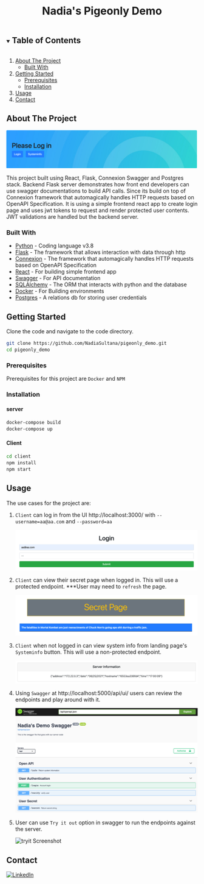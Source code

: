 <!-- PROJECT SHIELDS -->
<!--
*** I'm using markdown "reference style" links for readability.
*** Reference links are enclosed in brackets [ ] instead of parentheses ( ).
*** See the bottom of this document for the declaration of the reference variables
*** for contributors-url, forks-url, etc. This is an optional, concise syntax you may use.
*** https://www.markdownguide.org/basic-syntax/#reference-style-links
-->

<!-- PROJECT LOGO -->
<br />
<p align="center">
  <h1 align="center">Nadia's Pigeonly Demo</h1>
</p>



<!-- TABLE OF CONTENTS -->
<details open="open">
  <summary><h2 style="display: inline-block">Table of Contents</h2></summary>
  <ol>
    <li>
      <a href="#about-the-project">About The Project</a>
      <ul>
        <li><a href="#built-with">Built With</a></li>
      </ul>
    </li>
    <li>
      <a href="#getting-started">Getting Started</a>
      <ul>
        <li><a href="#prerequisites">Prerequisites</a></li>
        <li><a href="#installation">Installation</a></li>
      </ul>
    </li>
    <li><a href="#usage">Usage</a></li>
    <li><a href="#contact">Contact</a></li>
  </ol>
</details>


<div id="about-the-project"></div>
<!-- ABOUT THE PROJECT -->

## About The Project

![Main Screenshot](resources/client/landing.png)

This project built using React, Flask, Connexion Swagger and Postgres stack. Backend Flask server demonstrates how front
end developers can use swagger documentations to build API calls. Since its build on top of Connexion framework that 
automagically handles HTTP requests based on OpenAPI Specification. It is using a simple frontend react app to create 
login page and uses jwt tokens to request and render protected user contents. JWT validations are handled but the backend 
server.

<div id="built-with"></div>

### Built With

* [Python]() - Coding language v3.8
* [Flask]() - The framework that allows interaction with data through http
* [Connexion]() - The framework that automagically handles HTTP requests based on OpenAPI Specification  
* [React]() - For building simple frontend app
* [Swagger]() - For API documentation 
* [SQLAlchemy]() - The ORM that interacts with python and the database
* [Docker]() - For Building environments
* [Postgres]() - A relations db for storing user credentials

<div id="getting-started"></div>
<!-- GETTING STARTED -->

## Getting Started

Clone the code and navigate to the code directory.
```sh
git clone https://github.com/NadiaSultana/pigeonly_demo.git
cd pigeonly_demo
```

<div id="prerequisites"></div>

### Prerequisites

Prerequisites for this project are `Docker` and `NPM`

<div id="installation"></div>

### Installation

#### server
```sh
docker-compose build
docker-compose up
```
#### Client
```sh
cd client
npm install
npm start
```
<!-- USAGE EXAMPLES -->
<div id="usage"></div>

## Usage

The use cases for the project are:
1. `Client` can log in from the UI http://localhost:3000/ with `--username=aa@aa.com` and `--password=aa`
   

   ![login Screenshot](resources/client/login.png)
   

2. `Client` can view their secret page when logged in. This will use a protected endpoint. ***User may need to `refresh`
the page.
   

   ![secret Screenshot](resources/client/secret.png)
   
3. `Client` when not logged in can view system info from landing page's `Systeminfo` button. 
   This will use a non-protected endpoint.
   

   ![sysinfo Screenshot](resources/client/sysinfo.png)
   
4. Using `Swagger` at http://localhost:5000/api/ui/ users can review the endpoints and play around with it.
   

   ![swagger Screenshot](resources/server/swagger.png)

5. User can use `Try it out` option in swagger to run the endpoints against the server.
   

   ![tryit Screenshot](resources/server/tryit.gif)

<!-- CONTACT -->
<div id="contact"></div>

## Contact

[![LinkedIn][linkedin-shield]][linkedin-url]


<!-- MARKDOWN LINKS & IMAGES -->
[linkedin-shield]: https://img.shields.io/badge/-LinkedIn-black.svg?style=for-the-badge&logo=linkedin&colorB=555
[linkedin-url]: https://www.linkedin.com/in/nadia-sultana1/